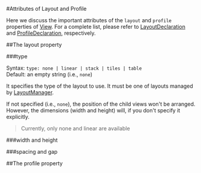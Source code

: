 #Attributes of Layout and Profile

Here we discuss the important attributes of the `layout` and `profile` properties of [View](http://rikulo.org/api/_/rikulo_view/View.html). For a complete list, please refer to [LayoutDeclaration](http://rikulo.org/api/_/rikulo_view/LayoutDeclaration.html) and [ProfileDeclaration](http://rikulo.org/api/_/rikulo_view/ProfileDeclaration.html), respectively.

##The layout property

###type

Syntax: `type: none | linear | stack | tiles | table`  
Default: an empty string (i.e., `none`)

It specifies the type of the layout to use. It must be one of layouts managed by [LayoutManager](http://rikulo.org/api/_/rikulo_layout/LayoutManager.html).

If not specified (i.e., `none`), the position of the child views won't be arranged. However, the dimensions (width and height) will, if you don't specify it explicitly.

> Currently, only none and linear are available

###width and height

###spacing and gap

##The profile property
